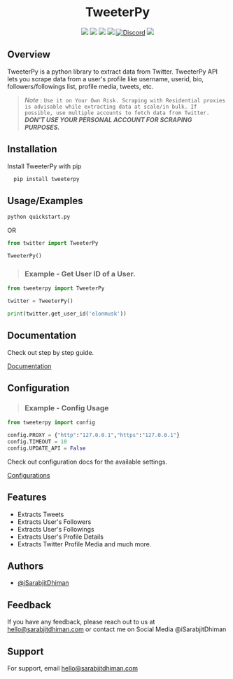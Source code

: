 <h1 align="center">TweeterPy</h1>

<p align="center">
<a href="https://choosealicense.com/licenses/mit/"> <img src="https://img.shields.io/badge/License-MIT-green.svg"></a>
<a href="https://www.python.org/"><img src="https://img.shields.io/pypi/pyversions/tweeterpy"></a>
<a href="https://pypi.org/project/tweeterpy/"> <img src="https://img.shields.io/pypi/v/tweeterpy"></a>
<a href="https://github.com/iSarabjitDhiman/TweeterPy/commits"> <img src="https://img.shields.io/github/last-commit/iSarabjitDhiman/TweeterPy"></a>
<a href="https://discord.gg/pHY6CU5Ke4"> <img alt="Discord" src="https://img.shields.io/discord/1149281691479851018?style=flat&logo=discord&logoColor=white"></a>
<a href="https://twitter.com/isarabjitdhiman"> <img src="https://img.shields.io/twitter/follow/iSarabjitDhiman?style=social"></a>

## Overview

TweeterPy is a python library to extract data from Twitter. TweeterPy API lets you scrape data from a user's profile like username, userid, bio, followers/followings list, profile media, tweets, etc.

> _Note_ : `Use it on Your Own Risk. Scraping with Residential proxies is advisable while extracting data at scale/in bulk. If possible, use multiple accounts to fetch data from Twitter.` **_DON'T USE YOUR PERSONAL ACCOUNT FOR SCRAPING PURPOSES._**

## Installation

Install TweeterPy with pip

```python
  pip install tweeterpy
```

## Usage/Examples

```python
python quickstart.py
```

OR

```python
from twitter import TweeterPy

TweeterPy()
```

> ### Example - Get User ID of a User.

```python
from tweeterpy import TweeterPy

twitter = TweeterPy()

print(twitter.get_user_id('elonmusk'))

```

## Documentation

Check out step by step guide.

[Documentation](docs/docs.md)

## Configuration

> ### Example - Config Usage

```python
from tweeterpy import config

config.PROXY = {"http":"127.0.0.1","https":"127.0.0.1"}
config.TIMEOUT = 10
config.UPDATE_API = False

```

Check out configuration docs for the available settings.

[Configurations](docs/config.md)

## Features

- Extracts Tweets
- Extracts User's Followers
- Extracts User's Followings
- Extracts User's Profile Details
- Extracts Twitter Profile Media and much more.

## Authors

- [@iSarabjitDhiman](https://www.github.com/iSarabjitDhiman)

## Feedback

If you have any feedback, please reach out to us at hello@sarabjitdhiman.com or contact me on Social Media @iSarabjitDhiman

## Support

For support, email hello@sarabjitdhiman.com
